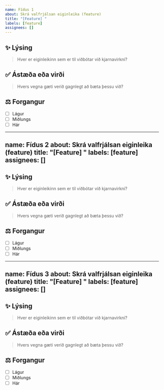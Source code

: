 ```yaml
---
name: Fídus 1
about: Skrá valfrjálsan eiginleika (feature)
title: "[Feature] "
labels: [feature]
assignees: []
---
```


## ✨ Lýsing
> Hver er eiginleikinn sem er til viðbótar við kjarnavirkni?

## ✅ Ástæða eða virði
> Hvers vegna gæti verið gagnlegt að bæta þessu við?

## ⚖️ Forgangur
- [ ] Lágur
- [ ] Miðlungs
- [ ] Hár

---
name: Fídus 2
about: Skrá valfrjálsan eiginleika (feature)
title: "[Feature] "
labels: [feature]
assignees: []
---

## ✨ Lýsing
> Hver er eiginleikinn sem er til viðbótar við kjarnavirkni?

## ✅ Ástæða eða virði
> Hvers vegna gæti verið gagnlegt að bæta þessu við?

## ⚖️ Forgangur
- [ ] Lágur
- [ ] Miðlungs
- [ ] Hár

---
name: Fídus 3
about: Skrá valfrjálsan eiginleika (feature)
title: "[Feature] "
labels: [feature]
assignees: []
---

## ✨ Lýsing
> Hver er eiginleikinn sem er til viðbótar við kjarnavirkni?

## ✅ Ástæða eða virði
> Hvers vegna gæti verið gagnlegt að bæta þessu við?

## ⚖️ Forgangur
- [ ] Lágur
- [ ] Miðlungs
- [ ] Hár
